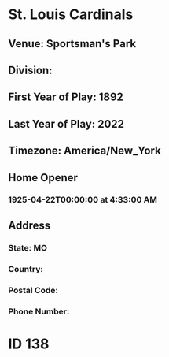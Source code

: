 # St. Louis Cardinals
## Venue: Sportsman's Park
## Division: 
## First Year of Play: 1892
## Last Year of Play: 2022
## Timezone: America/New_York
## Home Opener
### 1925-04-22T00:00:00 at 4:33:00 AM
## Address
### 
### State: MO
### Country: 
### Postal Code: 
### Phone Number: 
# ID 138